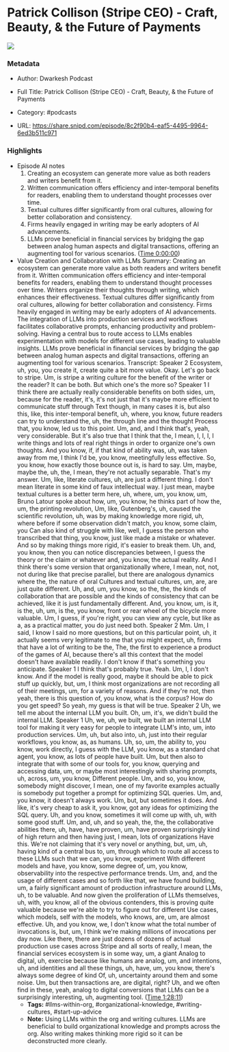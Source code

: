 # Patrick Collison (Stripe CEO) - Craft, Beauty, & the Future of Payments

![](https://wsrv.nl/?url=https%3A%2F%2Fsubstackcdn.com%2Ffeed%2Fpodcast%2F69345%2Fcf4775ebf853d3c71b76b82f77046da4.jpg&w=100&h=100)

### Metadata

- Author: Dwarkesh Podcast
- Full Title: Patrick Collison (Stripe CEO) - Craft, Beauty, & the Future of Payments
- Category: #podcasts



- URL: https://share.snipd.com/episode/8c2f90b4-eaf5-4495-9964-6ed3b511c971

### Highlights

- Episode AI notes
  1. Creating an ecosystem can generate more value as both readers and writers benefit from it.
  2. Written communication offers efficiency and inter-temporal benefits for readers, enabling them to understand thought processes over time.
  3. Textual cultures differ significantly from oral cultures, allowing for better collaboration and consistency.
  4. Firms heavily engaged in writing may be early adopters of AI advancements.
  5. LLMs prove beneficial in financial services by bridging the gap between analog human aspects and digital transactions, offering an augmenting tool for various scenarios. ([Time 0:00:00](https://share.snipd.com/episode-takeaways/33ab8aa8-45f9-44b6-ad7b-50a5a171ff24))
- Value Creation and Collaboration with LLMs
  Summary:
  Creating an ecosystem can generate more value as both readers and writers benefit from it.
  Written communication offers efficiency and inter-temporal benefits for readers, enabling them to understand thought processes over time. Writers organize their thoughts through writing, which enhances their effectiveness.
  Textual cultures differ significantly from oral cultures, allowing for better collaboration and consistency.
  Firms heavily engaged in writing may be early adopters of AI advancements.
  The integration of LLMs into production services and workflows facilitates collaborative prompts, enhancing productivity and problem-solving. Having a central bus to route access to LLMs enables experimentation with models for different use cases, leading to valuable insights. LLMs prove beneficial in financial services by bridging the gap between analog human aspects and digital transactions, offering an augmenting tool for various scenarios.
  Transcript:
  Speaker 2
  Ecosystem, uh, you, you create it, create quite a bit more value. Okay. Let's go back to stripe. Um, is stripe a writing culture for the benefit of the writer or the reader? It can be both. But which one's the more so?
  Speaker 1
  I think there are actually really considerable benefits on both sides, um, because for the reader, it's, it's not just that it's maybe more efficient to communicate stuff through Text though, in many cases it is, but also this, like, this inter-temporal benefit, uh, where, you know, future readers can try to understand the, uh, the through line and the thought Process that, you know, led us to this point. Um, and, and I think that's, yeah, very considerable. But it's also true that I think that the, I mean, I, I, I, I write things and lots of real right things in order to organize one's own thoughts. And you know, if, if that kind of ability was, uh, was taken away from me, I think I'd be, you know, meetingfully less effective. So, you know, how exactly those bounce out is, is hard to say. Um, maybe, maybe the, uh, the, I mean, they're not actually separable. That's my answer. Um, like, literate cultures, uh, are just a different thing. I don't mean literate in some kind of faux intellectual way. I just mean, maybe textual cultures is a better term here, uh, where, um, you know, um, Bruno Latour spoke about how, um, you know, he thinks part of how the, um, the printing revolution, Um, like, Gutenberg's, uh, caused the scientific revolution, uh, was by making knowledge more rigid, uh, where before if some observation didn't match, you know, some claim, you Can also kind of struggle with like, well, I guess the person who transcribed that thing, you know, just like made a mistake or whatever. And so by making things more rigid, it's easier to break them. Uh, and, you know, then you can notice discrepancies between, I guess the theory or the claim or whatever and, you know, the actual reality. And I think there's some version that organizationally where, I mean, not, not, not during like that precise parallel, but there are analogous dynamics where the, the nature of oral Cultures and textual cultures, um, are, are just quite different. Uh, and, um, you know, so the, the, the kinds of collaboration that are possible and the kinds of consistency that can be achieved, like it is just fundamentally different. And, you know, um, is it, is the, uh, um, is the, you know, front or rear wheel of the bicycle more valuable. Um, I guess, if you're right, you can view any cycle, but like as a, as a practical matter, you do just need both.
  Speaker 2
  Mm. Um, I said, I know I said no more questions, but on this particular point, uh, it actually seems very legitimate to me that you might expect, uh, firms that have a lot of writing to be the, The, the first to experience a product of the games of AI, because there's all this context that the model doesn't have available readily. I don't know if that's something you anticipate.
  Speaker 1
  I think that's probably true. Yeah. Um, I, I don't know. And if the model is really good, maybe it should be able to pick stuff up quickly, but, um, I think most organizations are not recording all of their meetings, um, for a variety of reasons. And if they're not, then yeah, there is this question of, you know, what is the corpus? How do you get speed? So yeah, my guess is that will be true.
  Speaker 2
  Uh, we tell me about the internal LLM you built. Oh, um, it's, we didn't build the internal LLM.
  Speaker 1
  Uh, we, uh, we built, we built an internal LLM tool for making it very easy for people to integrate LLM's into, um, into production services. Um, uh, but also into, uh, just into their regular workflows, you know, as, as humans. Uh, so, um, the ability to, you know, work directly, I guess with the LLM, you know, as a standard chat agent, you know, as lots of people have built. Um, but then also to integrate that with some of our tools for, you know, querying and accessing data, um, or maybe most interestingly with sharing prompts, uh, across, um, you know, Different people. Um, and so, you know, somebody might discover, I mean, one of my favorite examples actually is somebody put together a prompt for optimizing SQL queries. Um, and, you know, it doesn't always work. Um, but, but sometimes it does. And like, it's very cheap to ask it, you know, got any ideas for optimizing the SQL query. Uh, and you know, sometimes it will come up with, uh, with some good stuff. Um, and, uh, and so yeah, the, the, the collaborative abilities there, uh, have, have proven, um, have proven surprisingly kind of high return and then having just, I mean, lots of organizations Have this. We're not claiming that it's very novel or anything, but, um, uh, having kind of a central bus to, um, through which to route all access to these LLMs such that we can, you know, experiment With different models and have, you know, some degree of, um, you know, observability into the respective performance trends. Um, and, and the usage of different cases and so forth like that, we have found building, um, a fairly significant amount of production infrastructure around LLMs, uh, to be valuable. And now given the proliferation of LLMs themselves, uh, with, you know, all of the obvious contenders, this is proving quite valuable because we're able to try to figure out for different Use cases, which models, self with the models, who knows, are, um, are almost effective. Uh, and you know, we, I don't know what the total number of invocations is, but, um, I think we're making millions of invocations per day now. Like there, there are just dozens of dozens of actual production use cases across Stripe and all sorts of really, I mean, the financial services ecosystem is in some way, um, a giant Analog to digital, uh, exercise because like humans are analog, um, and intentions, uh, and identities and all these things, uh, have, um, you know, there's always some degree of kind Of, uh, uncertainty around them and some noise. Um, but then transactions are, are digital, right? Uh, and we often find in these, yeah, analog to digital conversions that LLMs can be a surprisingly interesting, uh, augmenting tool. ([Time 1:28:11](https://share.snipd.com/snip/4f3684d6-3efa-4646-a3be-a7670ac23b65))
    - **Tags:** #llms-within-org, #organizational-knowledge, #writing-cultures, #start-up-advice
    - **Note:** Using LLMs within the org and writing cultures. LLMs are beneficial to build organizational knowledge and prompts across the org. Also writing makes thinking more rigid so it can be deconstructed more clearly.
